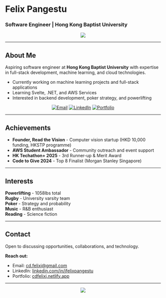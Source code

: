 # Felix Pangestu
### Software Engineer | Hong Kong Baptist University

<div align="center">
  <img src="https://readme-typing-svg.herokuapp.com/?font=Righteous&size=32&center=true&vCenter=true&width=600&height=70&duration=2500&lines=Full-Stack+Developer;Machine+Learning+Enthusiast;AWS+Student+Ambassador" />
</div>

---

## About Me

Aspiring software engineer at **Hong Kong Baptist University** with expertise in full-stack development, machine learning, and cloud technologies.

- Currently working on machine learning projects and full-stack applications
- Learning Svelte, .NET, and AWS Services
- Interested in backend development, poker strategy, and powerlifting

<div align="center">
  
  [![Email](https://img.shields.io/badge/Gmail-D14836?style=for-the-badge&logo=gmail&logoColor=white)](mailto:cd.felixj@gmail.com)
  [![LinkedIn](https://img.shields.io/badge/LinkedIn-0077B5?style=for-the-badge&logo=linkedin&logoColor=white)](https://www.linkedin.com/in/jfelixpangestu/)
  [![Portfolio](https://img.shields.io/badge/Portfolio-FF5722?style=for-the-badge&logo=firefox&logoColor=white)](https://cdfelixj.netlify.app/)
  
</div>

---

## Achievements

- **Founder, Read the Vision** - Computer vision startup (HKD 10,000 funding, HKSTP programme)
- **AWS Student Ambassador** - Community outreach and event support
- **HK Techathon+ 2025** - 3rd Runner-up & Merit Award
- **Code to Give 2024** - Top 8 Finalist (Morgan Stanley Singapore)

---

## Interests

**Powerlifting** - 1058lbs total  
**Rugby** - University varsity team  
**Poker** - Strategy and probability  
**Music** - R&B enthusiast  
**Reading** - Science fiction

---

## Contact

Open to discussing opportunities, collaborations, and technology.

**Reach out:**
- Email: [cd.felixj@gmail.com](mailto:cd.felixj@gmail.com)
- LinkedIn: [linkedin.com/in/jfelixpangestu](https://www.linkedin.com/in/jfelixpangestu/)
- Portfolio: [cdfelixj.netlify.app](https://cdfelixj.netlify.app/)

---

<div align="center">
  <img src="https://komarev.com/ghpvc/?username=cdfelixj&color=blueviolet&style=flat-square&label=Profile+Views" />
</div>
